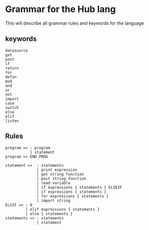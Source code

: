 # Grammar for the Hub lang

This will describe all grammar rules and keywords for the language


## keywords

```
datasource
get
post
if
return
for
defun
mod
and
or
not
import
case
switch
else
elif
listen
```

## Rules

```
program => : program 
           | statement
program => END_PROG

statement =>  : statements 
              | print expression
              | get string function
              | post string function
              | read variable
              | if expressions { statements } ELSEIF
              | if expressions { statements } 
              | for expressions { statements }
              | import string
ELSIF => : 0
         | elif expressions { statements }
         | else { statements }
statements => : statements
              | statement
   
```